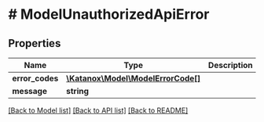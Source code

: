 # # ModelUnauthorizedApiError

## Properties

Name | Type | Description | Notes
------------ | ------------- | ------------- | -------------
**error_codes** | [**\Katanox\Model\ModelErrorCode[]**](ModelErrorCode.md) |  | [optional]
**message** | **string** |  | [optional]

[[Back to Model list]](../../README.md#models) [[Back to API list]](../../README.md#endpoints) [[Back to README]](../../README.md)
